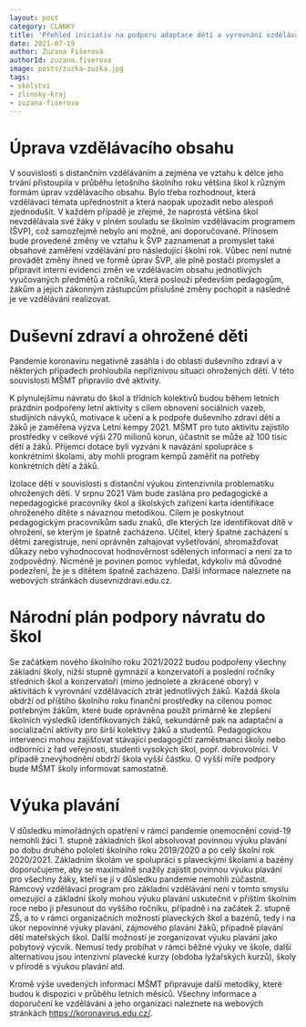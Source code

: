 ```yaml
---
layout: post
category: CLANKY
title: 'Přehled iniciativ na podporu adaptace dětí a vyrovnání vzdělávacích ztrát v důsledku distanční výuky'
date: 2021-07-19
author: Zuzana Fišerová
authorId: zuzana.fiserova
image: posts/zuzka-zuzka.jpg
tags: 
- skolstvi
- zlinsky-kraj
- zuzana-fiserova
---
```


# Úprava vzdělávacího obsahu
V souvislosti s distančním vzděláváním a zejména ve vztahu k délce jeho trvání přistoupila v průběhu letošního školního roku většina škol k různým formám úprav vzdělávacího obsahu. Bylo třeba rozhodnout, která vzdělávací témata upřednostnit a která naopak upozadit nebo alespoň zjednodušit. V každém případě je zřejmé, že naprostá většina škol nevzdělávala své žáky v plném souladu se školním vzdělávacím programem (ŠVP), což samozřejmě nebylo ani možné, ani doporučované. Přínosem bude provedené změny ve vztahu k ŠVP zaznamenat a promyslet také obsahové zaměření vzdělávání pro následující školní rok. Vůbec není nutné provádět změny ihned ve formě úprav ŠVP, ale plně postačí promyslet a připravit interní evidenci změn ve vzdělávacím obsahu jednotlivých vyučovaných předmětů a ročníků, která poslouží především pedagogům, žákům a jejich zákonným zástupcům příslušné změny pochopit a následně je ve vzdělávání realizovat.

# Duševní zdraví a ohrožené děti
Pandemie koronaviru negativně zasáhla i do oblasti duševního zdraví a v některých případech prohloubila nepříznivou situaci ohrožených dětí. V této souvislosti MŠMT připravilo dvě aktivity.

K plynulejšímu návratu do škol a třídních kolektivů budou během letních prázdnin podpořeny letní aktivity s cílem obnovení sociálních vazeb, studijních návyků, motivace k učení a k podpoře duševního zdraví dětí a žáků je zaměřena výzva Letní kempy 2021. MŠMT pro tuto aktivitu zajistilo prostředky v celkové výši 270 milionů korun, účastnit se může až 100 tisíc dětí a žáků. Příjemci dotace byli vyzváni k navázání spolupráce s konkrétními školami, aby mohli program kempů zaměřit na potřeby konkrétních dětí a žáků.

Izolace dětí v souvislosti s distanční výukou zintenzivnila problematiku ohrožených dětí. V srpnu 2021 Vám bude zaslána pro pedagogické a nepedagogické pracovníky škol a školských zařízení karta identifikace ohroženého dítěte s návaznou metodikou. Cílem je poskytnout pedagogickým pracovníkům sadu znaků, dle kterých lze identifikovat dítě v ohrožení, se kterým je špatně zacházeno. Učitel, který špatné zacházení s dětmi zaregistruje, není oprávněn zahajovat vyšetřování, shromažďovat důkazy nebo vyhodnocovat hodnověrnost sdělených informací a není za to zodpovědný. Nicméně je povinen pomoc vyhledat, kdykoliv má důvodné podezření, že je s dítětem špatně zacházeno. Další informace naleznete na webových stránkách dusevnizdravi.edu.cz.


# Národní plán podpory návratu do škol
Se začátkem nového školního roku 2021/2022 budou podpořeny všechny základní školy, nižší stupně gymnázií a konzervatoří a poslední ročníky středních škol a konzervatoří (mimo jednoleté a zkrácené obory) v aktivitách k vyrovnání vzdělávacích ztrát jednotlivých žáků. Každá škola obdrží od příštího školního roku finanční prostředky na cílenou pomoc potřebným žákům, které bude oprávněna použít primárně ke zlepšení školních výsledků identifikovaných žáků, sekundárně pak na adaptační a socializační aktivity pro širší kolektivy žáků a studentů. Pedagogickou intervenci mohou zajišťovat stávající pedagogičtí zaměstnanci školy nebo odborníci z řad veřejnosti, studenti vysokých škol, popř. dobrovolníci. V případě znevýhodnění obdrží škola vyšší částku. O vyšší míře podpory bude MŠMT školy informovat samostatně.

# Výuka plavání
V důsledku mimořádných opatření v rámci pandemie onemocnění covid-19 nemohli žáci 1. stupně základních škol absolvovat povinnou výuku plavání po dobu druhého pololetí školního roku 2019/2020 a po celý školní rok 2020/2021. Základním školám ve spolupráci s plaveckými školami a bazény doporučujeme, aby se maximálně snažily zajistit povinnou výuku plavání pro všechny žáky, kteří se jí v důsledku pandemie nemohli zúčastnit. Rámcový vzdělávací program pro základní vzdělávání není v tomto smyslu omezující a základní školy mohou výuku plavání uskutečnit v příštím školním roce nebo ji přesunout do vyššího ročníku, případně i na začátek 2. stupně ZŠ, a to v rámci organizačních možností plaveckých škol a bazénů, tedy i na úkor nepovinné výuky plavání, zájmového plavání žáků, případně plavání dětí mateřských škol. Další možností je zorganizovat výuku plavání jako pobytový výcvik. Nemusí tedy probíhat v rámci běžné výuky ve škole, další alternativou jsou intenzivní plavecké kurzy (obdoba lyžařských kurzů), školy v přírodě s výukou plavání atd.

Kromě výše uvedených informací MŠMT připravuje další metodiky, které budou k dispozici v průběhu letních měsíců. Všechny informace a doporučení ke vzdělávání a jeho organizaci naleznete na webových stránkách https://koronavirus.edu.cz/.
